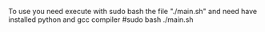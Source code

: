 To use you need execute with sudo bash the file "./main.sh" and need have installed python and gcc compiler
#sudo bash ./main.sh
